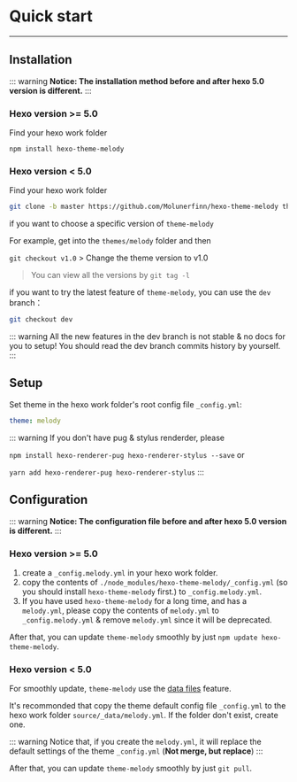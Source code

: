 # Quick start
------

## Installation

::: warning
**Notice: The installation method before and after hexo 5.0 version is different.**
:::

### Hexo version >= 5.0 <Badge text="theme-melody v1.8.0+" />

Find your hexo work folder

```
npm install hexo-theme-melody
```

### Hexo version < 5.0

Find your hexo work folder

```bash
git clone -b master https://github.com/Molunerfinn/hexo-theme-melody themes/melody
```

if you want to choose a specific version of `theme-melody`

For example, get into the `themes/melody` folder and then

`git checkout v1.0` > Change the theme version to v1.0

> You can view all the versions by `git tag -l`

if you want to try the latest feature of `theme-melody`, you can use the `dev` branch：

```bash
git checkout dev
```

::: warning
All the new features in the dev branch is not stable & no docs for you to setup! You should read the dev branch commits history by yourself.
:::

## Setup

Set theme in the hexo work folder's root config file `_config.yml`:

```yaml
theme: melody
```

::: warning
If you don't have pug & stylus renderder, please

`npm install hexo-renderer-pug hexo-renderer-stylus --save` or

`yarn add hexo-renderer-pug hexo-renderer-stylus`
:::

## Configuration

::: warning
**Notice: The configuration file before and after hexo 5.0 version is different.**
:::

### Hexo version >= 5.0 <Badge text="theme-melody v1.8.0+" />

1. create a `_config.melody.yml` in your hexo work folder.
2. copy the contents of `./node_modules/hexo-theme-melody/_config.yml` (so you should install `hexo-theme-melody` first.) to `_config.melody.yml`.
3. If you have used `hexo-theme-melody` for a long time, and has a `melody.yml`, please copy the contents of `melody.yml` to `_config.melody.yml` & remove `melody.yml` since it will be deprecated.

After that, you can update `theme-melody` smoothly by just `npm update hexo-theme-melody`.

### Hexo version < 5.0

For smoothly update, `theme-melody` use the [data files](https://hexo.io/docs/data-files.html) feature.

It's recommonded that copy the theme default config file `_config.yml` to the hexo work folder `source/_data/melody.yml`. If the folder don't exist, create one.

::: warning
Notice that, if you create the `melody.yml`, it will replace the default settings of the theme `_config.yml` (**Not merge, but replace**)
:::

After that, you can update `theme-melody` smoothly by just `git pull`.
